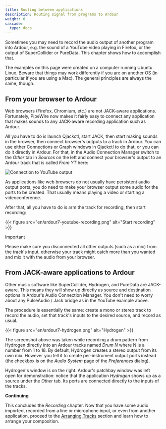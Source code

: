 ```yaml
---
title: Routing between applications
description: Routing signal from programs to Ardour
weight: 6
cascade:
  type: docs
---
```


Sometimes you may need to record the audio output of another program into Ardour, e.g. the sound of a YouTube video playing in Firefox, or the output of SuperCollider or PureData. This chapter shows how to accomplish that.

The examples on this page were created on a computer running Ubuntu Linux. Beware that things may work differently if you are on another OS (in particular if you are using a Mac). The general principles are always the same, though.

## From your browser to Ardour

Web browsers (Firefox, Chromium, etc.) are not JACK-aware applications. Fortunately, PipeWire now makes it fairly easy to connect any application that makes sounds to any JACK-aware recording application such as Ardour.

All you have to do is launch Qjackctl, start JACK, then start making sounds in the browser, then connect browser's outputs to a track in Ardour. You can use either Connections or Graph windows in Qjackctl to do that, or you can do it directly in Ardour. For that, in the Audio Connection Manager switch to the _Other_ tab in _Sources_ on the left and connect your browser's output to an Ardour track that is called _From YT_ here:

![Connection to YouTube output](en/ardour7-youtube-connection-in-ardour.png?width=40vw)

As applications like web browsers do not usually have persistent audio output ports, you do need to make your browser output some audio for the ports to be created. That usually means playing a video or starting a videoconference.

After that, all you have to do is arm the track for recording, then start recording:

{{< figure src="en/ardour7-youtube-recording.png" alt="Start recording" >}}

> [!IMPORTANT]
> Please make sure you disconnected all other outputs (such as a mic) from the track's input, otherwise your track might catch more than you wanted and mix  it with the audio from your browser.

## From JACK-aware applications to Ardour

Other music software like SuperCollider, Hydrogen, and PureData are JACK-aware. This means they will show up directly as source and destination options in Ardour's Audio Connection Manager. You don't need to worry about any PulseAudio / Jack bridge as in the YouTube example above.

The procedure is essentially the same: create a mono or stereo track to record the audio, set that track's inputs to the desired source, and record as usual. 

{{< figure src="en/ardour7-hydrogen.png" alt="Hydrogen" >}} 

The screenshot above was taken while recording a drum pattern from Hydrogen directly into an Ardour tracks named _Drum N_ where N is a number from 1 to 18. By default, Hydrogen creates a stereo output from its own mix. However you tell it to create per-instrument output ports instead (the checkbox is on the _Audio System_ page of the _Preferences_ dialog).

Hydrogen's window is on the right. Ardour's patchbay window was left open for demonstration: notice that the application _Hydrogen_ shows up as a source under the _Other_ tab. Its ports are connected directly to the inputs of the tracks.

**Continuing**

This concludes the _Recording_ chapter. Now that you have some audio imported, recorded from a line or microphone input, or even from another application, proceed to the [Arranging Tracks](/editing-sessions/arranging-tracks/) section and learn how to arrange your composition.